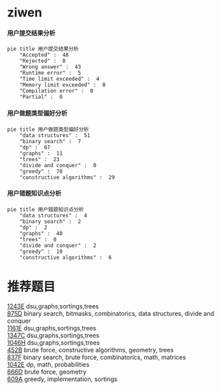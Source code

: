 # ziwen

<!-- tabs:start -->



#### **用户提交结果分析**

```mermaid
pie title 用户提交结果分析
    "Accepted" :  48
    "Rejected" :  0
    "Wrong answer" :  43
    "Runtime error" :  5
    "Time limit exceeded" :  4
    "Memory limit exceeded" :  0
    "Compilation error" :  0
    "Partial" :  0
```

#### **用户做题类型偏好分析**

```mermaid
pie title 用户做题类型偏好分析
    "data structures" :  51
    "binary search" :  7
    "dp" :  67
    "graphs" :  11
    "trees" :  23
    "divide and conquer" :  0
    "greedy" :  78
    "constructive algorithms" :  29
```
#### **用户错题知识点分析**

```mermaid
pie title 用户错题知识点分析
    "data structures" :  4
    "binary search" :  2
    "dp" :  2
    "graphs" :  40
    "trees" :  0
    "divide and conquer" :  2
    "greedy" :  10
    "constructive algorithms" :  6
```



<!-- tabs:end -->
# 推荐题目
[1243E](https://codeforces.com/contest/1243/problem/E)		dsu,graphs,sortings,trees		  
[875D](https://codeforces.com/contest/875/problem/D)		binary search,
                        bitmasks,
                        combinatorics,
                        data structures,
                        divide and conquer		  
[1161E](https://codeforces.com/contest/1161/problem/E)		dsu,graphs,sortings,trees		  
[1347C](https://codeforces.com/contest/1347/problem/C)		dsu,graphs,sortings,trees		  
[1046H](https://codeforces.com/contest/1046/problem/H)		dsu,graphs,sortings,trees		  
[452B](https://codeforces.com/contest/452/problem/B)		brute force,
                        constructive algorithms,
                        geometry,
                        trees		  
[837F](https://codeforces.com/contest/837/problem/F)		binary search,
                        brute force,
                        combinatorics,
                        math,
                        matrices		  
[1042E](https://codeforces.com/contest/1042/problem/E)		dp,
                        math,
                        probabilities		  
[666D](https://codeforces.com/contest/666/problem/D)		brute force,
                        geometry		  
[609A](https://codeforces.com/contest/609/problem/A)		greedy,
                        implementation,
                        sortings		  
